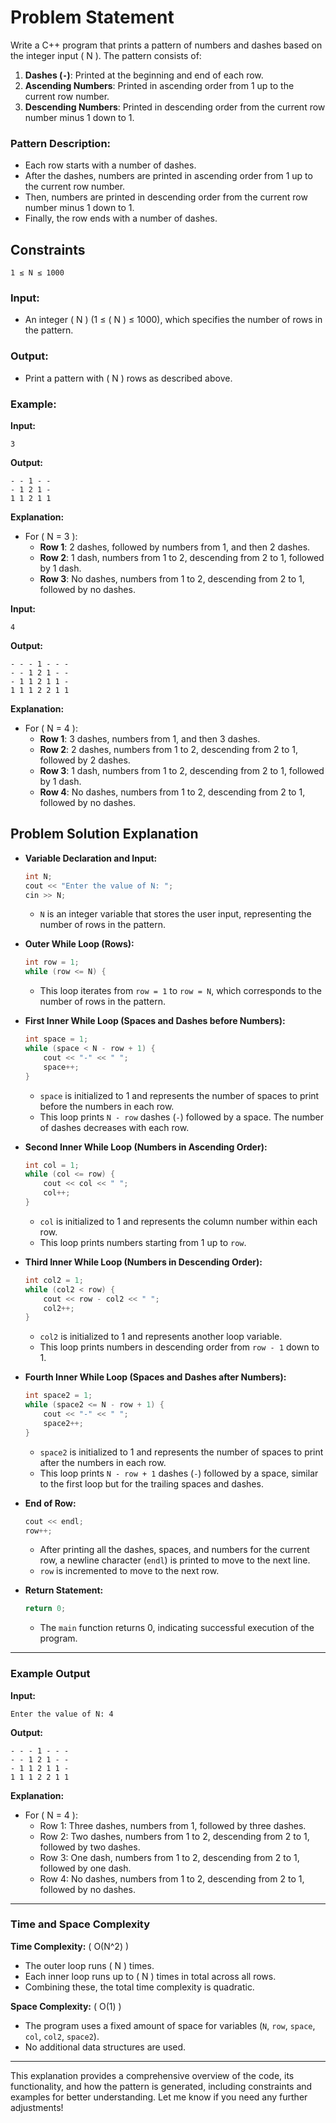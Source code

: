 # Problem Statement

Write a C++ program that prints a pattern of numbers and dashes based on the integer input \( N \). The pattern consists of:

1. **Dashes (`-`)**: Printed at the beginning and end of each row.
2. **Ascending Numbers**: Printed in ascending order from 1 up to the current row number.
3. **Descending Numbers**: Printed in descending order from the current row number minus 1 down to 1.

### Pattern Description:

- Each row starts with a number of dashes.
- After the dashes, numbers are printed in ascending order from 1 up to the current row number.
- Then, numbers are printed in descending order from the current row number minus 1 down to 1.
- Finally, the row ends with a number of dashes.


## Constraints

`1 ≤ N ≤ 1000`

### Input:

- An integer \( N \) (1 ≤ \( N \) ≤ 1000), which specifies the number of rows in the pattern.

### Output:

- Print a pattern with \( N \) rows as described above.

### Example:

**Input:**
```
3
```

**Output:**
```
- - 1 - - 
- 1 2 1 - 
1 1 2 1 1
```

**Explanation:**
- For \( N = 3 \):
  - **Row 1**: 2 dashes, followed by numbers from 1, and then 2 dashes.
  - **Row 2**: 1 dash, numbers from 1 to 2, descending from 2 to 1, followed by 1 dash.
  - **Row 3**: No dashes, numbers from 1 to 2, descending from 2 to 1, followed by no dashes.

**Input:**
```
4
```

**Output:**
```
- - - 1 - - - 
- - 1 2 1 - - 
- 1 1 2 1 1 - 
1 1 1 2 2 1 1
```

**Explanation:**
- For \( N = 4 \):
  - **Row 1**: 3 dashes, numbers from 1, and then 3 dashes.
  - **Row 2**: 2 dashes, numbers from 1 to 2, descending from 2 to 1, followed by 2 dashes.
  - **Row 3**: 1 dash, numbers from 1 to 2, descending from 2 to 1, followed by 1 dash.
  - **Row 4**: No dashes, numbers from 1 to 2, descending from 2 to 1, followed by no dashes.


## Problem Solution Explanation

- **Variable Declaration and Input:**

    ```cpp
    int N;
    cout << "Enter the value of N: ";
    cin >> N;
    ``` 
    
    - `N` is an integer variable that stores the user input, representing the number of rows in the pattern.

- **Outer While Loop (Rows):**

    ```cpp
    int row = 1;
    while (row <= N) { 
    ``` 
    
    - This loop iterates from `row = 1` to `row = N`, which corresponds to the number of rows in the pattern.

- **First Inner While Loop (Spaces and Dashes before Numbers):**

    ```cpp
    int space = 1;
    while (space < N - row + 1) {
        cout << "-" << " ";
        space++;
    }
    ``` 
    
    - `space` is initialized to 1 and represents the number of spaces to print before the numbers in each row.
    - This loop prints `N - row` dashes (`-`) followed by a space. The number of dashes decreases with each row.

- **Second Inner While Loop (Numbers in Ascending Order):**

    ```cpp
    int col = 1;
    while (col <= row) {
        cout << col << " ";
        col++;
    }
    ``` 
    
    - `col` is initialized to 1 and represents the column number within each row.
    - This loop prints numbers starting from 1 up to `row`.

- **Third Inner While Loop (Numbers in Descending Order):**

    ```cpp
    int col2 = 1;
    while (col2 < row) {
        cout << row - col2 << " ";
        col2++;
    }
    ``` 
    
    - `col2` is initialized to 1 and represents another loop variable.
    - This loop prints numbers in descending order from `row - 1` down to 1.

- **Fourth Inner While Loop (Spaces and Dashes after Numbers):**

    ```cpp
    int space2 = 1;
    while (space2 <= N - row + 1) {
        cout << "-" << " ";
        space2++;
    }
    ``` 
    
    - `space2` is initialized to 1 and represents the number of spaces to print after the numbers in each row.
    - This loop prints `N - row + 1` dashes (`-`) followed by a space, similar to the first loop but for the trailing spaces and dashes.

- **End of Row:**

    ```cpp
    cout << endl;
    row++;
    ``` 
    
    - After printing all the dashes, spaces, and numbers for the current row, a newline character (`endl`) is printed to move to the next line.
    - `row` is incremented to move to the next row.

- **Return Statement:**

    ```cpp
    return 0;
    ``` 
    
    - The `main` function returns 0, indicating successful execution of the program.

---

### Example Output

**Input:**
```
Enter the value of N: 4
```

**Output:**
```
- - - 1 - - - 
- - 1 2 1 - - 
- 1 1 2 1 1 - 
1 1 1 2 2 1 1
``` 

**Explanation:**
- For \( N = 4 \):
  - Row 1: Three dashes, numbers from 1, followed by three dashes.
  - Row 2: Two dashes, numbers from 1 to 2, descending from 2 to 1, followed by two dashes.
  - Row 3: One dash, numbers from 1 to 2, descending from 2 to 1, followed by one dash.
  - Row 4: No dashes, numbers from 1 to 2, descending from 2 to 1, followed by no dashes.

---

### Time and Space Complexity

**Time Complexity:** \( O(N^2) \)
- The outer loop runs \( N \) times.
- Each inner loop runs up to \( N \) times in total across all rows.
- Combining these, the total time complexity is quadratic.

**Space Complexity:** \( O(1) \)
- The program uses a fixed amount of space for variables (`N`, `row`, `space`, `col`, `col2`, `space2`).
- No additional data structures are used.

---

This explanation provides a comprehensive overview of the code, its functionality, and how the pattern is generated, including constraints and examples for better understanding. Let me know if you need any further adjustments!
